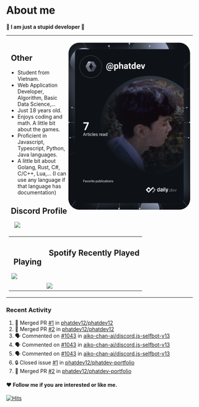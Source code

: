 # About me

<p><b>🤡 I am just a stupid developer 🤡</b></p>

<div>
    <table align="center">
        <tr>
            <td>
                <div align="right">
                    <br/>
                    <img align="right" height="450px" src="https://github.com/phatdev12/phatdev12/blob/main/devcard.svg"/>
                </div>
                <h2> ‍ ‍Other</h2>
                <ul>    
                    <li>Student from Vietnam.</li>
                    <li>Web Application Developer, Algorithm, Basic Data Science,...</li>
                    <li>Just 18 years old.</li>
                    <li>Enjoys coding and math. A little bit about the games.</li>
                    <li>Proficient in Javascript, Typescript, Python, Java languages.</li>
                    <li>A little bit about Golang, Rust, C#, C/C++, Lua,... (I can use any language if that language has documentation)</li>
                </ul>
                <h2> ‍ ‍Discord Profile</h2>
                <span>‍ ‍ ‍ ‍ ‍</span><a href="https://discord.com/users/989176587469586482"><img src="https://discord-readme-badge.vercel.app/api?id=989176587469586482"/></a>
            </td>
        </tr>
        <tr>
            <td>
                <table align="center">
                    <td>
                        <h2> ‍ ‍Playing</h2>
                        <img src="https://spotify-github-profile.vercel.app/api/view?uid=31atwjjntby7tk6j2xodxggmlio4&cover_image=true&theme=compact&show_offline=false&background_color=121212&interchange=false"/>
                    </td>
                    <td>
                        <h2> ‍ ‍Spotify Recently Played</h2>
                        <br/>
                        <br/>
                        <br/>
                        <img align="top" src="https://spotify-recently-played-readme.vercel.app/api?user=31atwjjntby7tk6j2xodxggmlio4&count=5"/>
                    </td>
                </table>
            </td>
        </tr> 
    </table>

</div>

### Recent Activity
<!--START_SECTION:activity-->
1. 🎉 Merged PR [#1](https://github.com/phatdev12/phatdev12/pull/1) in [phatdev12/phatdev12](https://github.com/phatdev12/phatdev12)
2. 🎉 Merged PR [#2](https://github.com/phatdev12/phatdev12/pull/2) in [phatdev12/phatdev12](https://github.com/phatdev12/phatdev12)
3. 🗣 Commented on [#1043](https://github.com/aiko-chan-ai/discord.js-selfbot-v13/issues/1043#issuecomment-1935696311) in [aiko-chan-ai/discord.js-selfbot-v13](https://github.com/aiko-chan-ai/discord.js-selfbot-v13)
4. 🗣 Commented on [#1043](https://github.com/aiko-chan-ai/discord.js-selfbot-v13/issues/1043#issuecomment-1935699301) in [aiko-chan-ai/discord.js-selfbot-v13](https://github.com/aiko-chan-ai/discord.js-selfbot-v13)
5. 🗣 Commented on [#1043](https://github.com/aiko-chan-ai/discord.js-selfbot-v13/issues/1043#issuecomment-1935459970) in [aiko-chan-ai/discord.js-selfbot-v13](https://github.com/aiko-chan-ai/discord.js-selfbot-v13)
6. 🔒 Closed issue [#1](https://github.com/phatdev12/phatdev-portfolio/issues/1) in [phatdev12/phatdev-portfolio](https://github.com/phatdev12/phatdev-portfolio)
7. 🎉 Merged PR [#2](https://github.com/phatdev12/phatdev-portfolio/pull/2) in [phatdev12/phatdev-portfolio](https://github.com/phatdev12/phatdev-portfolio)
<!--END_SECTION:activity-->


#### ❤ Follow me if you are interested or like me.

<a href="https://hits.sh/github.com/phatdev12/"><img alt="Hits" src="https://profile-counter.glitch.me/phatdev/count.svg"/></a>

